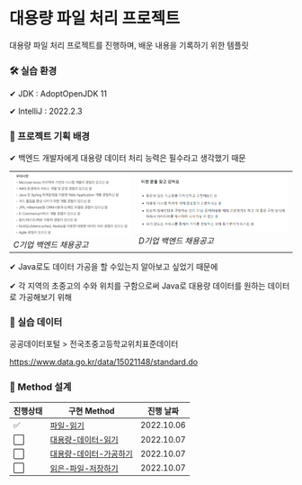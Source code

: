 # 대용량 파일 처리 프로젝트

대용량 파일 처리 프로젝트를 진행하며, 배운 내용을 기록하기 위한 템플릿



### 🛠 실습 환경

✔ JDK : AdoptOpenJDK 11

✔ IntelliJ : 2022.2.3





### 👀 프로젝트 기획 배경

✔ 백엔드 개발자에게 대용량 데이터 처리 능력은 필수라고 생각했기 때문

<table>
    <tr>
        <td><img src="./assets/image-20221022220346895.png" float="left" alt="C기업 백엔드 채용공고"/>
            <em display="block" text-align="center">C기업 백엔드 채용공고</em></td>
		<td><img src="./assets/image-20221022220703287.png" float="right" alt="D기업 백엔드 채용공고"/>
        	<em display="block" text-align="center">D기업 백엔드 채용공고</em></td>
	</tr>
</table>

✔ Java로도 데이터 가공을 할 수있는지 알아보고 싶었기 때문에

✔ 각 지역의 초중고의 수와 위치를 구함으로써 Java로 대용량 데이터를 원하는 데이터로 가공해보기 위해





### 📑 실습 데이터

공공데이터포털 > 전국초중고등학교위치표준데이터

https://www.data.go.kr/data/15021148/standard.do





### 🧩 Method 설계

| 진행상태             | 구현 Method                                                | 진행 날짜  |
| -------------------- | ---------------------------------------------------------- | ---------- |
| :white_check_mark:   | [파일-읽기](README/파일-읽기.md)                           | 2022.10.06 |
| :white_large_square: | [대용량-데이터-읽기](README/대용량-데이터-읽기.md)         | 2022.10.07 |
| :white_large_square: | [대용량-데이터-가공하기](README/대용량-데이터-가공하기.md) | 2022.10.07 |
| :white_large_square: | [읽은-파일-저장하기](README/읽은-파일-저장하기.md)         | 2022.10.07 |





